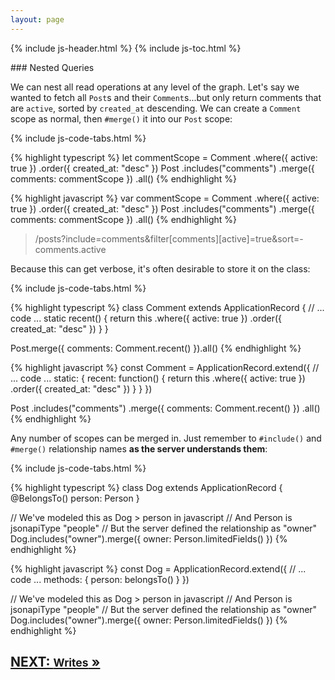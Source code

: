 ```yaml
---
layout: page
---
```


{% include js-header.html %}
{% include js-toc.html %}

<div markdown="1" class="col-md-8 col-md-offset-1">
### Nested Queries

We can nest all read operations at any level of the graph. Let's say we wanted to
fetch all `Post`s and their `Comment`s...but only return comments that
are `active`, sorted by `created_at` descending. We can create a
`Comment` scope as normal, then `#merge()` it into our `Post` scope:

{% include js-code-tabs.html %}
<div markdown="1" class="code-tabs">
{% highlight typescript %}
let commentScope = Comment
  .where({ active: true })
  .order({ created_at: "desc" })
Post
  .includes("comments")
  .merge({ comments: commentScope })
  .all()
{% endhighlight %}

{% highlight javascript %}
var commentScope = Comment
  .where({ active: true })
  .order({ created_at: "desc" })
Post
  .includes("comments")
  .merge({ comments: commentScope })
  .all()
{% endhighlight %}
</div>
<blockquote class="url">
  <p>/posts?include=comments&filter[comments][active]=true&sort=-comments.active</p>
</blockquote>

Because this can get verbose, it's often desirable to store it on
the class:

{% include js-code-tabs.html %}
<div markdown="1" class="code-tabs">
{% highlight typescript %}
class Comment extends ApplicationRecord {
  // ... code ...
  static recent() {
    return this
      .where({ active: true })
      .order({ created_at: "desc" })
  }
}

Post.merge({ comments: Comment.recent() }).all()
{% endhighlight %}

{% highlight javascript %}
const Comment = ApplicationRecord.extend({
  // ... code ...
  static: {
    recent: function() {
      return this
        .where({ active: true })
        .order({ created_at: "desc" })
    }
  }
})

Post
  .includes("comments")
  .merge({ comments: Comment.recent() })
  .all()
{% endhighlight %}
</div>

Any number of scopes can be merged in. Just remember to `#include()`
and `#merge()` relationship names **as the server understands them**:

{% include js-code-tabs.html %}
<div markdown="1" class="code-tabs">
{% highlight typescript %}
class Dog extends ApplicationRecord {
  @BelongsTo() person: Person
}

// We've modeled this as Dog > person in javascript
// And Person is jsonapiType "people"
// But the server defined the relationship as "owner"
Dog.includes("owner").merge({ owner: Person.limitedFields() })
{% endhighlight %}

{% highlight javascript %}
const Dog = ApplicationRecord.extend({
  // ... code ...
  methods: {
    person: belongsTo()
  }
})

// We've modeled this as Dog > person in javascript
// And Person is jsonapiType "people"
// But the server defined the relationship as "owner"
Dog.includes("owner").merge({ owner: Person.limitedFields() })
{% endhighlight %}
</div>

<div class="clearfix">
  <h2 id="next">
    <a href="{{site.github.url}}/js/writes">
      NEXT:
      <small>Writes</small>
      &raquo;
    </a>
  </h2>
</div>
